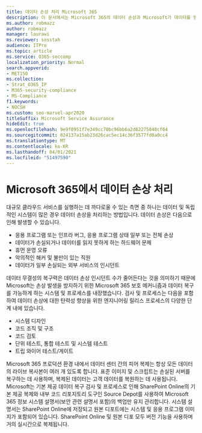 ```yaml
---
title: 데이터 손상 처리 Microsoft 365
description: 이 문서에서는 Microsoft 365의 데이터 손상과 Microsoft가 데이터를 방지 및 복구하기 위해 취한 노력에 대해 설명합니다.
ms.author: robmazz
author: robmazz
manager: laurawi
ms.reviewer: sosstah
audience: ITPro
ms.topic: article
ms.service: O365-seccomp
localization_priority: Normal
search.appverid:
- MET150
ms.collection:
- Strat_O365_IP
- M365-security-compliance
- MS-Compliance
f1.keywords:
- NOCSH
ms.custom: seo-marvel-apr2020
titleSuffix: Microsoft Service Assurance
hideEdit: true
ms.openlocfilehash: 9e9f0951f7e349cc70bc96bb6a2d62275848cf04
ms.sourcegitcommit: 024137a15ab23d26cac5ec14c36f3577fd8a0cc4
ms.translationtype: MT
ms.contentlocale: ko-KR
ms.lasthandoff: 04/01/2021
ms.locfileid: "51497590"
---
```

# <a name="dealing-with-data-corruption-in-microsoft-365"></a>Microsoft 365에서 데이터 손상 처리

대규모 클라우드 서비스를 실행하는 데 까다로울 수 있는 측면 중 하나는 데이터 및 독립적인 시스템이 많은 경우 데이터 손상을 처리하는 방법입니다. 데이터 손상은 다음으로 인해 발생할 수 있습니다.

- 응용 프로그램 또는 인프라 버그, 응용 프로그램 상태 일부 또는 전체 손상
- 데이터가 손실되거나 데이터를 읽지 못하게 하는 하드웨어 문제
- 휴먼 운영 오류
- 악의적인 해커 및 불만이 있는 직원
- 데이터가 일부 손실되는 외부 서비스의 인시던트

데이터 무결성의 복구력은 데이터 손상 인시던트 수가 줄어든다는 것을 의미하기 때문에 Microsoft는 손상 발생을 방지하기 위한 Microsoft 365 보호 메커니즘과 데이터 복구를 가능하게 하는 시스템 및 프로세스를 내장했습니다. 검사 및 프로세스는 다음을 포함하여 데이터 손상에 대한 탄력성 향상을 위한 엔지니어링 릴리스 프로세스의 다양한 단계 내에 있습니다.

- 시스템 디자인
- 코드 조직 및 구조
- 코드 검토
- 단위 테스트, 통합 테스트 및 시스템 테스트
- 트립 와이어 테스트/게이트

Microsoft 365 프로덕션 환경 내에서 데이터 센터 간의 피어 복제는 항상 모든 데이터의 라이브 복사본이 여러 개 있도록 합니다. 표준 이미지 및 스크립트는 손실된 서버를 복구하는 데 사용하며, 복제된 데이터는 고객 데이터를 복원하는 데 사용됩니다. Microsoft는 기본 제공 데이터 복구 검사 및 프로세스로 인해 SharePoint Online의 기본 제공 복제와 내부 코드 리포지토리 도구인 Source Depot를 사용하여 Microsoft 365 정보 시스템 설명서(보안 관련 설명서 포함)의 백업만 유지 관리합니다. 시스템 설명서는 SharePoint Online에 저장되고 원본 디포트에는 시스템 및 응용 프로그램 이미지가 포함되어 있습니다. SharePoint Online 및 원본 디포 모두 버전 기능을 사용하며 거의 실시간으로 복제됩니다.
